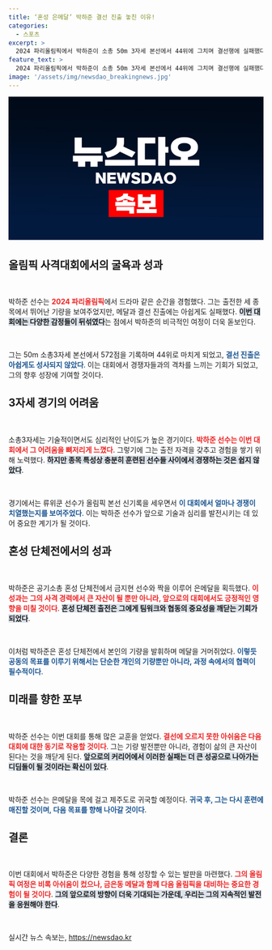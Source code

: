 ```yaml
---
title: ‘혼성 은메달’ 박하준 결선 진출 놓친 이유!
categories:
  - 스포츠
excerpt: >
  2024 파리올림픽에서 박하준이 소총 50m 3자세 본선에서 44위에 그치며 결선행에 실패했다. 그러나 그는 공기소총 혼성 단체전 은메달을 따냈다. 박하준의 도전과 성취, 그리고 향후 계획이 궁금하다!
feature_text: >
  2024 파리올림픽에서 박하준이 소총 50m 3자세 본선에서 44위에 그치며 결선행에 실패했다. 그러나 그는 공기소총 혼성 단체전 은메달을 따냈다. 박하준의 도전과 성취, 그리고 향후 계획이 궁금하다!
image: '/assets/img/newsdao_breakingnews.jpg'
---
```


<p><img src="/assets/img/newsdao_breakingnews.jpg" alt="flaretime 속보" /></p>

<h2 data-ke-size="size26">올림픽 사격대회에서의 굴욕과 성과</h2>

<p data-ke-size="size16">&nbsp;</p>

<p>박하준 선수는 <b><span style="color: #ee2323;">2024 파리올림픽</span></b>에서 드라마 같은 순간을 경험했다. 그는 출전한 세 종목에서 뛰어난 기량을 보여주었지만, 메달과 결선 진출에는 아쉽게도 실패했다. <b><span style="background-color: #21538527;">이번 대회에는 다양한 감정들이 뒤섞였다</span></b>는 점에서 박하준의 비극적인 여정이 더욱 돋보인다. </p>

<p data-ke-size="size16">&nbsp;</p>

<p>그는 50m 소총3자세 본선에서 572점을 기록하며 44위로 마치게 되었고, <b><span style="color: #1a5490;">결선 진출은 아쉽게도 성사되지 않았다</span></b>. 이는 대회에서 경쟁자들과의 격차를 느끼는 기회가 되었고, 그의 향후 성장에 기여할 것이다.</p>

<h2 data-ke-size="size26">3자세 경기의 어려움</h2>

<p data-ke-size="size16">&nbsp;</p>

<p>소총3자세는 기술적이면서도 심리적인 난이도가 높은 경기이다. <b><span style="color: #ee2323;">박하준 선수는 이번 대회에서 그 어려움을 뼈저리게 느꼈다</span></b>. 그렇기에 그는 출전 자격을 갖추고 경험을 쌓기 위해 노력했다. <b><span style="background-color: #21538527;">하지만 종목 특성상 충분히 훈련된 선수들 사이에서 경쟁하는 것은 쉽지 않았다</span></b>.</p>

<p data-ke-size="size16">&nbsp;</p>

<p>경기에서는 류위쿤 선수가 올림픽 본선 신기록을 세우면서 <b><span style="color: #1a5490;">이 대회에서 얼마나 경쟁이 치열했는지를 보여주었다</span></b>. 이는 박하준 선수가 앞으로 기술과 심리를 발전시키는 데 있어 중요한 계기가 될 것이다. </p>

<h2 data-ke-size="size26">혼성 단체전에서의 성과</h2>

<p data-ke-size="size16">&nbsp;</p>

<p>박하준은 공기소총 혼성 단체전에서 금지현 선수와 짝을 이루어 은메달을 획득했다. <b><span style="color: #ee2323;">이 성과는 그의 사격 경력에서 큰 자산이 될 뿐만 아니라, 앞으로의 대회에서도 긍정적인 영향을 미칠 것이다</span></b>. <b><span style="background-color: #21538527;">혼성 단체전 출전은 그에게 팀워크와 협동의 중요성을 깨닫는 기회가 되었다</span></b>.</p>

<p data-ke-size="size16">&nbsp;</p>

<p>이처럼 박하준은 혼성 단체전에서 본인의 기량을 발휘하며 메달을 거머쥐었다. <b><span style="color: #1a5490;">이렇듯 공동의 목표를 이루기 위해서는 단순한 개인의 기량뿐만 아니라, 과정 속에서의 협력이 필수적이다</span></b>. </p>

<h2 data-ke-size="size26">미래를 향한 포부</h2>

<p data-ke-size="size16">&nbsp;</p>

<p>박하준 선수는 이번 대회를 통해 많은 교훈을 얻었다. <b><span style="color: #ee2323;">결선에 오르지 못한 아쉬움은 다음 대회에 대한 동기로 작용할 것이다</span></b>. 그는 기량 발전뿐만 아니라, 경험이 삶의 큰 자산이 된다는 것을 깨닫게 된다. <b><span style="background-color: #21538527;">앞으로의 커리어에서 이러한 실패는 더 큰 성공으로 나아가는 디딤돌이 될 것이라는 확신이 있다</span></b>.</p>

<p data-ke-size="size16">&nbsp;</p>

<p>박하준 선수는 은메달을 목에 걸고 제주도로 귀국할 예정이다. <b><span style="color: #1a5490;">귀국 후, 그는 다시 훈련에 매진할 것이며, 다음 목표를 향해 나아갈 것이다</span></b>. </p>

<h2 data-ke-size="size26">결론</h2>

<p data-ke-size="size16">&nbsp;</p>

<p>이번 대회에서 박하준은 다양한 경험을 통해 성장할 수 있는 발판을 마련했다. <b><span style="color: #ee2323;">그의 올림픽 여정은 비록 아쉬움이 컸으나, 금은동 메달과 함께 다음 올림픽을 대비하는 중요한 경험이 될 것이다</span></b>. <b><span style="background-color: #21538527;">그의 앞으로의 방향이 더욱 기대되는 가운데, 우리는 그의 지속적인 발전을 응원해야 한다</span></b>.</p>

<p data-ke-size="size16">&nbsp;</p>
실시간 뉴스 속보는, <a href="https://newsdao.kr" rel="dofollow">https://newsdao.kr</a>


